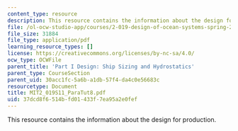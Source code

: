 ```yaml
---
content_type: resource
description: This resource contains the information about the design for production.
file: /ol-ocw-studio-app/courses/2-019-design-of-ocean-systems-spring-2011/37dcd8f6514bfd01433f7ea95a2e0fef_MIT2_019S11_ParaTut8.pdf
file_size: 31884
file_type: application/pdf
learning_resource_types: []
license: https://creativecommons.org/licenses/by-nc-sa/4.0/
ocw_type: OCWFile
parent_title: 'Part I Design: Ship Sizing and Hydrostatics'
parent_type: CourseSection
parent_uid: 30acc1fc-5a6b-a1db-57f4-da4c0e56683c
resourcetype: Document
title: MIT2_019S11_ParaTut8.pdf
uid: 37dcd8f6-514b-fd01-433f-7ea95a2e0fef
---
```

This resource contains the information about the design for production.